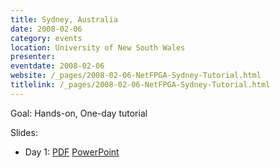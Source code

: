 ```yaml
---
title: Sydney, Australia
date: 2008-02-06
category: events
location: University of New South Wales
presenter:
eventdate: 2008-02-06
website: /_pages/2008-02-06-NetFPGA-Sydney-Tutorial.html
titlelink: /_pages/2008-02-06-NetFPGA-Sydney-Tutorial.html
---
```


Goal: Hands-on, One-day tutorial

Slides:
- Day 1: [PDF](https://docs.google.com/open?id=0B4EuVzA5UdPROTJkNmZmcGp2VWs) [PowerPoint](https://docs.google.com/open?id=0B4EuVzA5UdPROTJkNmZmcGp2VWs)
